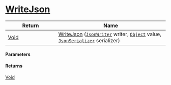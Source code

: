 # [WriteJson](./RectangleFConverter--WriteJson.md)



| Return<div><a href="#"><img width=225></a></div> | Name<div><a href="#"><img width=525></a></div> | 
| --- | --- | 
| [Void](https://docs.microsoft.com/en-us/dotnet/api/System.Void) | [WriteJson](./RectangleFConverter--WriteJson.md) ([`JsonWriter`](./RectangleFConverter--WriteJson.md) writer, [`Object`](https://docs.microsoft.com/en-us/dotnet/api/System.Object) value, [`JsonSerializer`](./RectangleFConverter--WriteJson.md) serializer) | 


#### Parameters

#### Returns
[Void](https://docs.microsoft.com/en-us/dotnet/api/System.Void)<br>

